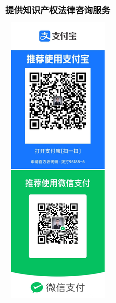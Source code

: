 # <div align=center>提供知识产权法律咨询服务</div>
<div align=center><img src="./支付宝收款码.jpg" alt="Drawing" style="width: 300px;"/></div>
<div align=center><img src="./微信收款码.jpg" alt="Drawing" style="width: 300px;"/></div>
